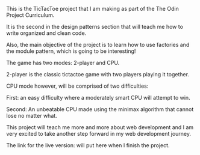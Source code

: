 This is the TicTacToe project that I am making as part of the The Odin Project Curriculum.

It is the second in the design patterns section that will teach me how to write organized and clean code.

Also, the main objective of the project is to learn how to use factories and the module pattern, which is going to be interesting!

The game has two modes: 2-player and CPU.

2-player is the classic tictactoe game with two players playing it together.

CPU mode however, will be comprised of two difficulties:

First: an easy difficulty where a moderately smart CPU will attempt to win.

Second: An unbeatable CPU made using the minimax algorithm that cannot lose no matter what. 

This project will teach me more and more about web development and I am very excited to take another step forward in my web development journey.

The link for the live version: will put here when I finish the project.
